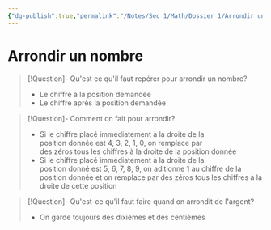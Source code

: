 ```yaml
---
{"dg-publish":true,"permalink":"/Notes/Sec 1/Math/Dossier 1/Arrondir un nombre/"}
---
```


# Arrondir un nombre

>[!Question]- Qu'est ce qu'il faut repérer pour arrondir un nombre?
>- Le chiffre à la position demandée
>- Le chiffre après la position demandée

>[!Question]- Comment on fait pour arrondir?
>- Si le chiffre placé immédiatement à la droite de la position donnée est 4, 3, 2, 1, 0, on remplace par des zéros tous les chiffres à la droite de la position donnée
>- Si le chiffre placé immédiatement à la droite de la position donné est 5, 6, 7, 8, 9, on aditionne 1 au chiffre de la position donnée et on remplace par des zéros tous les chiffres à la droite de cette position

>[!Question]- Qu'est-ce qu'il faut faire quand on arrondit de l'argent?
>- On garde toujours des dixièmes et des centièmes

